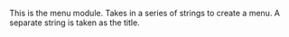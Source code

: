 This is the menu module. Takes in a series of strings to create a menu. A separate string is taken as the title.